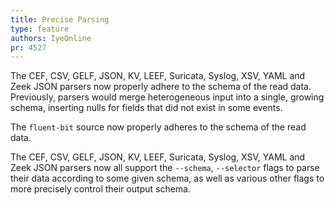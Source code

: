 ```yaml
---
title: Precise Parsing
type: feature
authors: IyeOnline
pr: 4527
---
```


The CEF, CSV, GELF, JSON, KV, LEEF, Suricata, Syslog, XSV, YAML and Zeek JSON
parsers now properly adhere to the schema of the read data. Previously, parsers
would merge heterogeneous input into a single, growing schema,
inserting nulls for fields that did not exist in some events.

The `fluent-bit` source now properly adheres to the schema of the read data.

The CEF, CSV, GELF, JSON, KV, LEEF, Suricata, Syslog, XSV, YAML and Zeek JSON
parsers now all support the `--schema`, `--selector` flags to parse their data
according to some given schema, as well as various other flags to more
precisely control their output schema.
